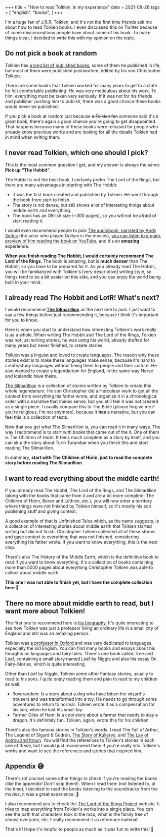 +++
title = "How to read Tolkien, in my experience"
date = 2021-08-26
tags = [
    "english",
    "books",
]
+++

I'm a huge fan of J.R.R. Tolkien, and It's not the first time friends
ask me about how to read Tolkien books. I even discussed this on Twitter because
of some misconceptions people have about some of his book. To make things clear,
I decided to write this with my opinion on the topic.

## Do not pick a book at random

Tolkien has [a long list of published
books](https://www.goodreads.com/author/show/656983.J_R_R_Tolkien), some of them
he published in life, but most of them were published postmortem, edited by his
son Christopher Tolkien.

There are some books that Tolkien worked for many years to get to a state he
felt comfortable publishing. He was very meticulous about his work. To him,
everything must be taken very seriously. If it was not for his friends and
publisher pushing him to publish, there was a good chance these books would
never be published.

If you pick a book at random just because ~~a Tolkien fan~~ someone said it's a
great book, there's again a good chance you're going to get disappointed. That
happens because many of these books were released for people who already know
previous works and are looking for all the details Tolkien had in mind when
writing them.

## I never read Tolkien, which one should I pick?

This is the most common question I get, and my answer is always the same: **Pick
up "The Hobbit".**

The Hobbit is not the best book, I certainly prefer The Lord of the Rings, but
there are many advantages in starting with The Hobbit:

- It was the first book created and published by Tolkien. He went through the
  book from start to finish.
- The story is not dense, but still shows a lot of interesting things about
  middle earth and everything.
- The book has an OK-ish size (~300 pages), so you will not be afraid of start
  reading it.

I would even recommend people to pick [The audiobook, narrated by Andy
Serkis](https://www.audible.com/pd/The-Hobbit-Audiobook/1705009050) (the actor
who played Gollum in the movies), [you can listen to a quick preview of him
reading the book on YouTube](https://www.youtube.com/watch?v=il2Py3ZlNe8), and
it's an **amazing** experience.

**When you finish reading The Hobbit, I would certainly recommend The Lord of
the Rings**. The book is amazing, but is **much denser** than The Hobbit, so you
have to be prepared for it. As you already read The Hobbit, you will be
familiarized with Tolkien's [very descriptive] writing style, so things tend to
be a bit easier on this side, and you can enjoy the world being built in your
mind.

## I already read The Hobbit and LotR! What's next?

I would recommend **[The Silmarillion](/silmarillion)** as the next one to pick.
I just want to say a few things before just recommending it, because I think
it's important for you to know.

Here is when you start to understand how interesting Tolkien's work really is as
a whole. When writing The Hobbit and The Lord of the Rings, Tolkien was not just
writing stories, he was using his world, already drafted for many years but
never finished, to create stories.

Tolkien was a linguist and loved to create languages. The reason why these
stories exist is to make these languages make sense, because it's hard to
create/study languages without tieing them to people and their culture. He also
wanted to create a legendarium for England, in the same way Norse and Icelandic
have theirs.

[The Silmarillion](/silmarillion) is a collection of stories written by Tolkien
to create this whole legendarium. His son Christopher did a Herculean work to
get all the context from everything his father wrote, and organize it in a
chronological order with a narrative that makes sense, but you still feel it was
not created as a single piece. I usually compare this to The Bible (please
forgive me if you're religious, I'm not anymore), because it **has** a
narrative, but you can feel this is a collection of texts.

Now that you get what The Silmarillion is, you can read it in many ways. The way
I recommend is to start with books that came out of the it. One of them is The
Children of Húrin. It feels much complete as a story by itself, and you can skip
the story about Turin Turambar when you finish this and start reading The
Silmarillion.

In summary, **start with The Children of Húrin, just to read the complete story
before reading The Silmarillion**.

## I want to read everything about the middle earth!

If you already read The Hobbit, The Lord of the Rings, and The Silmarillion
(along with the books that came from it and are a bit more complete: The
Children of Húrin, Beren and Lúthien, etc.), you will now enter a territory
where things were not finished by Tolkien himself, so it's mostly his son
publishing stuff and giving context.

A good example of that is Unfinished Tales which, as the name suggests, is a
collection of interesting stories about middle earth that Tolkien started
writing but did not finish. Christopher Tolkien collected all of these stories
and gave context to everything that was not finished, considering everything his
father wrote. If you want to know everything, this is the next step.

There's also The History of the Middle Earth, which is the definitive book to
read if you want to know everything. It's a collection of books containing more
than 5000 pages about everything Christopher Tolkien was able to collect about
middle earth.

__This one I was not able to finish yet, but I have the complete collection here__ 🙂

## There no more about middle earth to read, but I want more about Tolkien!

The first one to recommend here is [his biography](/tolkienbio). It's quite
interesting to see how Tolkien was just a professor living an ordinary life in a
small city of England and still was an amazing person.

Tolkien was [a professor in Oxford](/oxford-tolkien) and was very dedicated to
languages, especially the old English. You can find many books and essays about
his thoughts on languages and fairy tales. There's one book called Tree and
Leaf, containing a small story named Leaf by Niggle and also his essay On
Fairy-Stories, which is quite interesting.

Other than Leaf by Niggle, Tolkien some other Fantasy stories, usually to read
to his sons. I quite enjoy reading them and plan to read to my children as well.

- Roverandom: Is a story about a dog who have bitten the wizard's trousers and
  was transformed into a toy. He needs to go through some adventures to return
  to normal. Tolkien wrote it as a compensation for his son, when he lost his
  small toy.
- Farmer Giles of Ham: Is a cool story about a farmer that needs to slay a
  dragon. It's definitely fun. Tolkien, again, wrote this for his children.

There's also the famous stories in Tolkien's words. I read The Fall of Arthur,
The Legend of Sigurd & Gudrún, [The Story of Kullervo](/kullervo), and [The Lay
of Aotrou and Itroun](/aotrouanditroun). You will find the references to
Tolkien's stories in each one of these, but I would just recommend them if
you're really into Tolkien's works and want to see the references and stories
that inspired him.

## Appendix 😅

There's (of course) some other things to check if you're reading the books (like
the appendix! Don't skip them!). When I read them (not listened to, at the
time), I decided to read the books listening to the soundtracks from the movies,
it was a great experience. 🙂

I also recommend you to check the [The Lord of the Rings
Project](http://lotrproject.com/) website. It tries to map everything from
Tolkien's works into a single place. You can see the path that characters took
in the map, what is the family tree of almost everyone, etc. I really recommend
it as reference material.

That's it! Hope it's helpful to people as much as it was fun to write this! 🙂
